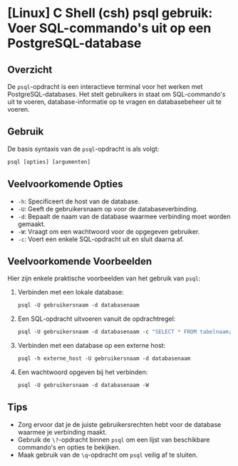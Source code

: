 # [Linux] C Shell (csh) psql gebruik: Voer SQL-commando's uit op een PostgreSQL-database

## Overzicht
De `psql`-opdracht is een interactieve terminal voor het werken met PostgreSQL-databases. Het stelt gebruikers in staat om SQL-commando's uit te voeren, database-informatie op te vragen en databasebeheer uit te voeren.

## Gebruik
De basis syntaxis van de `psql`-opdracht is als volgt:

```csh
psql [opties] [argumenten]
```

## Veelvoorkomende Opties
- `-h`: Specificeert de host van de database.
- `-U`: Geeft de gebruikersnaam op voor de databaseverbinding.
- `-d`: Bepaalt de naam van de database waarmee verbinding moet worden gemaakt.
- `-W`: Vraagt om een wachtwoord voor de opgegeven gebruiker.
- `-c`: Voert een enkele SQL-opdracht uit en sluit daarna af.

## Veelvoorkomende Voorbeelden
Hier zijn enkele praktische voorbeelden van het gebruik van `psql`:

1. Verbinden met een lokale database:

   ```csh
   psql -U gebruikersnaam -d databasenaam
   ```

2. Een SQL-opdracht uitvoeren vanuit de opdrachtregel:

   ```csh
   psql -U gebruikersnaam -d databasenaam -c "SELECT * FROM tabelnaam;"
   ```

3. Verbinden met een database op een externe host:

   ```csh
   psql -h externe_host -U gebruikersnaam -d databasenaam
   ```

4. Een wachtwoord opgeven bij het verbinden:

   ```csh
   psql -U gebruikersnaam -d databasenaam -W
   ```

## Tips
- Zorg ervoor dat je de juiste gebruikersrechten hebt voor de database waarmee je verbinding maakt.
- Gebruik de `\?`-opdracht binnen `psql` om een lijst van beschikbare commando's en opties te bekijken.
- Maak gebruik van de `\q`-opdracht om `psql` veilig af te sluiten.